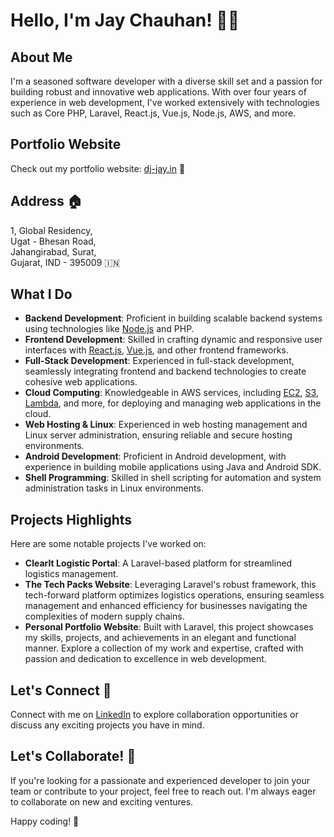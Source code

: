 # Hello, I'm Jay Chauhan! 👨‍💻

## About Me
I'm a seasoned software developer with a diverse skill set and a passion for building robust and innovative web applications. With over four years of experience in web development, I've worked extensively with technologies such as Core PHP, Laravel, React.js, Vue.js, Node.js, AWS, and more.

## Portfolio Website
Check out my portfolio website: [dj-jay.in](https://dj-jay.in) 🌟

## Address 🏠
1, Global Residency,  
Ugat - Bhesan Road,  
Jahangirabad, Surat,  
Gujarat, IND - 395009 🇮🇳

## What I Do
- **Backend Development**: Proficient in building scalable backend systems using technologies like [Node.js](https://nodejs.org/) and PHP.
- **Frontend Development**: Skilled in crafting dynamic and responsive user interfaces with [React.js](https://reactjs.org/), [Vue.js](https://vuejs.org/), and other frontend frameworks.
- **Full-Stack Development**: Experienced in full-stack development, seamlessly integrating frontend and backend technologies to create cohesive web applications.
- **Cloud Computing**: Knowledgeable in AWS services, including [EC2](https://aws.amazon.com/ec2/), [S3](https://aws.amazon.com/s3/), [Lambda](https://aws.amazon.com/lambda/), and more, for deploying and managing web applications in the cloud.
- **Web Hosting & Linux**: Experienced in web hosting management and Linux server administration, ensuring reliable and secure hosting environments.
- **Android Development**: Proficient in Android development, with experience in building mobile applications using Java and Android SDK.
- **Shell Programming**: Skilled in shell scripting for automation and system administration tasks in Linux environments.

## Projects Highlights
Here are some notable projects I've worked on:

- **ClearIt Logistic Portal**: A Laravel-based platform for streamlined logistics management.
- **The Tech Packs Website**: Leveraging Laravel's robust framework, this tech-forward platform optimizes logistics operations, ensuring seamless management and enhanced efficiency for businesses navigating the complexities of modern supply chains.
- **Personal Portfolio Website**: Built with Laravel, this project showcases my skills, projects, and achievements in an elegant and functional manner. Explore a collection of my work and expertise, crafted with passion and dedication to excellence in web development.

## Let's Connect 🤝
Connect with me on [LinkedIn](https://www.linkedin.com/in/jay-chauhan-7b4606234/) to explore collaboration opportunities or discuss any exciting projects you have in mind.

## Let's Collaborate! 🤝
If you're looking for a passionate and experienced developer to join your team or contribute to your project, feel free to reach out. I'm always eager to collaborate on new and exciting ventures.

Happy coding! 🚀
